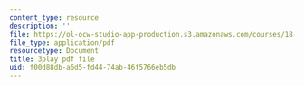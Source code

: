 ```yaml
---
content_type: resource
description: ''
file: https://ol-ocw-studio-app-production.s3.amazonaws.com/courses/18-01-single-variable-calculus-fall-2006/f00d88dba6d5fd4474ab46f5766eb5db_ryLdyDrBfvI.pdf
file_type: application/pdf
resourcetype: Document
title: 3play pdf file
uid: f00d88db-a6d5-fd44-74ab-46f5766eb5db
---
```


